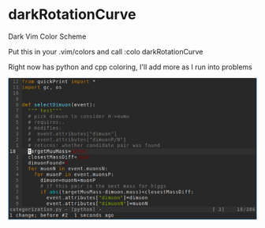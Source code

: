 # darkRotationCurve
Dark Vim Color Scheme

Put this in your .vim/colors and call :colo darkRotationCurve

Right now has python and cpp coloring, I'll add more as I run into problems

![In urxvt](screenshot.png)

